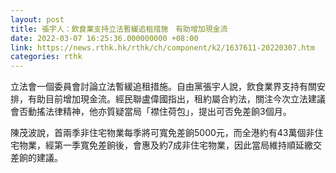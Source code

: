 ```yaml
---
layout: post
title: 張宇人：飲食業支持立法暫緩追租措施　有助增加現金流
date: 2022-03-07 16:25:36.000000000 +08:00
link: https://news.rthk.hk/rthk/ch/component/k2/1637611-20220307.htm
categories: rthk
---
```


立法會一個委員會討論立法暫緩追租措施。自由黨張宇人說，飲食業界支持有關安排，有助目前增加現金流。經民聯盧偉國指出，租約屬合約法，關注今次立法建議會否動搖法律精神，他亦質疑當局「襟住荷包」，提出可否免差餉3個月。

陳茂波說，首兩季非住宅物業每季將可寬免差餉5000元，而全港約有43萬個非住宅物業，經第一季寬免差餉後，會惠及約7成非住宅物業，因此當局維持順延繳交差餉的建議。
